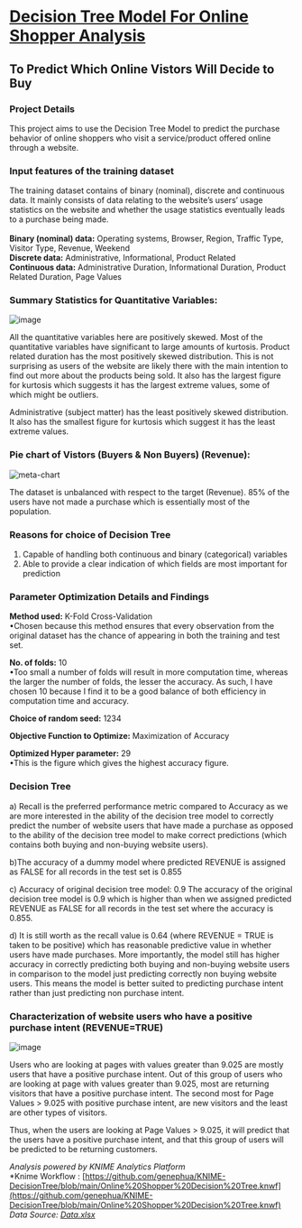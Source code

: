 # [Decision Tree Model For Online Shopper Analysis](https://github.com/genephua/KNIME) 
## To Predict Which Online Vistors Will Decide to Buy

### Project Details
This project aims to use the Decision Tree Model to predict the purchase behavior of online shoppers who visit a service/product offered online through a website.
### Input features of the training dataset
The training dataset contains of binary (nominal), discrete and continuous data. It mainly consists of data relating to the website’s users’ usage statistics on the website and whether the usage statistics eventually leads to a purchase being made.
<br />
<br /> **Binary (nominal) data:** Operating systems, Browser, Region, Traffic Type, Visitor Type, Revenue, Weekend
<br /> **Discrete data:** Administrative, Informational, Product Related 
<br /> **Continuous data:** Administrative Duration, Informational Duration, Product Related Duration, Page Values
### Summary Statistics for Quantitative Variables:

![image](https://user-images.githubusercontent.com/102946848/161532861-926a0545-e063-4a11-b7fb-f4fed546fcf9.png)

All the quantitative variables here are positively skewed. Most of the quantitative variables have significant to large amounts of kurtosis. 
Product related duration has the most positively skewed distribution. This is not surprising as users of the website are likely there with the main intention to find out more about the products being sold. It also has the largest figure for kurtosis which suggests it has the largest extreme values, some of which might be outliers.

Administrative (subject matter) has the least positively skewed distribution. It also has the smallest figure for kurtosis which suggest it has the least extreme values.

### Pie chart of Vistors (Buyers & Non Buyers) (Revenue):

![meta-chart](https://user-images.githubusercontent.com/102946848/161533911-14a14b8a-95bc-4de4-b636-6110981e151c.jpeg)

 
The dataset is unbalanced with respect to the target (Revenue). 85% of the users have not made a purchase which is essentially most of the population.
### Reasons for choice of Decision Tree
1. Capable of handling both continuous and binary (categorical) variables
2. Able to provide a clear indication of which fields are most important for prediction 
### Parameter Optimization Details and Findings
**Method used:** K-Fold Cross-Validation
<br /> •Chosen because this method ensures that every observation from the original dataset has the chance of appearing in both the training and test set.

 **No. of folds:**  10 
<br /> •Too small a number of folds will result in more computation time, whereas the larger the number of folds, the lesser the accuracy. As such, I have chosen 10 because I find it to be a good balance of both efficiency in computation time and accuracy.

**Choice of random seed:** 1234

**Objective Function to Optimize:** Maximization of Accuracy 

**Optimized Hyper parameter:**  29 
<br />  •This is the figure which gives the highest accuracy figure.

### Decision Tree
a) Recall is the preferred performance metric compared to Accuracy as we are more interested in the ability of the decision tree model to correctly predict the number of website users that have made a purchase as opposed to the ability of the decision tree model to make correct predictions (which contains both buying and non-buying website users). 

b)The accuracy of a dummy model where predicted REVENUE is assigned as FALSE for all records in the test set is 0.855

c) Accuracy of original decision tree model: 0.9
The accuracy of the original decision tree model is 0.9 which is higher than when we assigned predicted REVENUE as FALSE for all records in the test set where the accuracy is 0.855.

d) It is still worth as the recall value is 0.64 (where REVENUE = TRUE is taken to be positive) which has reasonable predictive value in whether users have made purchases. More importantly, the model still has higher accuracy in correctly predicting both buying and non-buying website users in comparison to the model just predicting correctly non buying website users. This means the model is better suited to predicting purchase intent rather than just predicting non purchase intent.

### Characterization of website users who have a positive purchase intent (REVENUE=TRUE)

![image](https://user-images.githubusercontent.com/102946848/161537611-c087f1ce-5bcc-4585-ac53-9c89e4931190.png)

Users who are looking at pages with values greater than 9.025 are mostly users that have a positive purchase intent. Out of this group of users who are looking at page with values greater than 9.025, most are returning visitors that have a positive purchase intent.  The second most for Page Values > 9.025 with positive purchase intent, are new visitors and the least are other types of visitors. 

Thus, when the users are looking at Page Values > 9.025, it will predict that the users have a positive purchase intent, and that this group of users will be predicted to be returning customers. 

*Analysis powered by KNIME Analytics Platform*
<br /> *Knime Workflow : [https://github.com/genephua/KNIME-DecisionTree/blob/main/Online%20Shopper%20Decision%20Tree.knwf](https://github.com/genephua/KNIME-DecisionTree/blob/main/Online%20Shopper%20Decision%20Tree.knwf)
<br /> *Data Source: [Data.xlsx](https://github.com/genephua/KNIME-DecisionTree/blob/main/Data.csv)*
